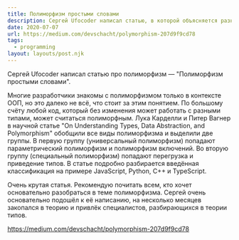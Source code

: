 ```yaml
---
title: Полиморфизм простыми словами
description: Сергей Ufocoder написал статью, в которой объясняется разные виды полиморфизма
date: 2020-07-07
url: https://medium.com/devschacht/polymorphism-207d9f9cd78
tags:
  - programming
layout: layouts/post.njk
---
```

Сергей Ufocoder написал статью про полиморфизм — "Полиморфизм простыми словами".

Многие разработчики знакомы с полиморфизмом только в контексте ООП, но это далеко не всё, что стоит за этим понятием. По большому счёту любой код, который без изменения может работать с разными типами, может считаться полиморфным. Лука Карделли и Питер Вагнер в научной статье "On Understanding Types, Data Abstraction, and Polymorphism" обобщили все виды полиморфизма и выделили две группы. В первую группу (универсальный полиморфизм) попадают параметрический полиморфизм и полиморфизм включений. Во вторую группу (специальный полиморфизм) попадают перегрузка и приведение типов. В статье подробно разбирается введённая классификация на примере JavaScript, Python, C++ и TypeScript.

Очень крутая статья. Рекомендую почитать всем, кто хочет основательно разобраться в теме полиморфизма. Сергей очень основательно подошёл к её написанию, на несколько месяцев закопался в теорию и привлёк специалистов, разбирающихся в теории типов.

https://medium.com/devschacht/polymorphism-207d9f9cd78
